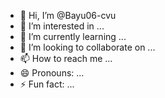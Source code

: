 - 👋 Hi, I’m @Bayu06-cvu
- 👀 I’m interested in ...
- 🌱 I’m currently learning ...
- 💞️ I’m looking to collaborate on ...
- 📫 How to reach me ...
- 😄 Pronouns: ...
- ⚡ Fun fact: ...

<!---
Bayu06-cvu/Bayu06-cvu is a ✨ special ✨ repository because its `README.md` (this file) appears on your GitHub profile.
You can click the Preview link to take a look at your changes.
--->
